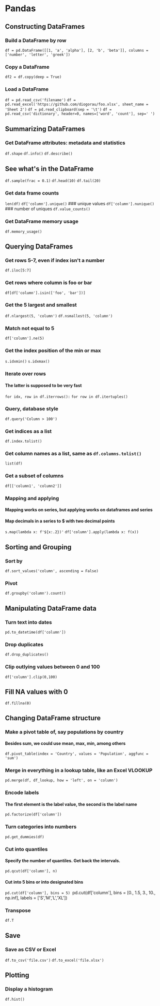 # Pandas

## Constructing DataFrames
### Build a DataFrame by row
`df = pd.DataFrame([[1, 'a', 'alpha'], [2, 'b', 'beta']], columns = ['number', 'letter', 'greek'])`

### Copy a DataFrame
`df2 = df.copy(deep = True)`

### Load a DataFrame
`df = pd.read_csv('filename')`
`df = pd.read_excel('https://github.com/diogorau/foo.xlsx', sheet_name = 'Sheet 2')`
`df = pd.read_clipboard(sep = '\t')`
`df = pd.read_csv('dictionary', header=0, names=['word', 'count'], sep=' ')`

## Summarizing DataFrames

### Get DataFrame attributes: metadata and statistics
`df.shape`
`df.info()`
`df.describe()`

## See what's in the DataFrame
`df.sample(frac = 0.1)`
`df.head(10)`
`df.tail(20)`

### Get data frame counts
`len(df)`
`df['column'].unique()` ### unique values
`df['column'].nunique()` ### number of uniques
`df.value_counts()`

### Get DataFrame memory usage
`df.memory_usage()`


## Querying DataFrames

### Get rows 5-7, even if index isn't a number
`df.iloc[5:7]`

### Get rows where column is foo or bar
`df[df['column'].isin(['foo', 'bar'])]`

### Get the 5 largest and smallest
`df.nlargest(5, 'column')`
`df.nsmallest(5, 'column')`

### Match not equal to 5
`df['column'].ne(5)`

### Get the index position of the min or max
`s.idxmin()`
`s.idxmax()`

### Iterate over rows
#### The latter is supposed to be very fast
`for idx, row in df.iterrows():`
`for row in df.itertuples()`

### Query, database style
`df.query('Column > 100')`

### Get indices as a list
`df.index.tolist()`
### Get column names as a list, same as `df.columns.tolist()`
`list(df)`

### Get a subset of columns
`df[['column1', 'column2']]`

### Mapping and applying
#### Mapping works on series, but applying works on dataframes and series
#### Map decimals in a series to $ with two decimal points
`s.map(lambda x: f'${x:.2})'`
`df['column'].apply(lambda x: f(x))`

## Sorting and Grouping
### Sort by
`df.sort_values('column', ascending = False)`

### Pivot
`df.groupby('column').count()`



## Manipulating DataFrame data

### Turn text into dates
`pd.to_datetime(df['column'])`

### Drop duplicates
`df.drop_duplicates()`

### Clip outlying values between 0 and 100
`df['column'].clip(0,100)`

## Fill NA values with 0
`df.fillna(0)`


## Changing DataFrame structure

### Make a pivot table of, say populations by country
#### Besides sum, we could use mean, max, min, among others
`df.pivot_table(index = 'Country', values = 'Population', aggfunc = 'sum')`

### Merge in everything in a lookup table, like an Excel VLOOKUP
`pd.merge(df, df_lookup, how = 'left', on = 'column')`

### Encode labels
#### The first element is the label value, the second is the label name
`pd.factorize(df['column'])`

### Turn categories into numbers
`pd.get_dummies(df)`

### Cut into quantiles
#### Specify the number of quantiles. Get back the intervals.
`pd.qcut(df['column'], n)`

#### Cut into 5 bins or into designated bins
`pd.cut(df['column'], bins = 5)
`pd.cut(df['column'], bins = [0., 1.5, 3., 10., np.inf], labels = ['S','M','L','XL'])


### Transpose
`df.T`


## Save

### Save as CSV or Excel
`df.to_csv('file.csv')`
`df.to_excel('file.xlsx')`


## Plotting

### Display a histogram
`df.hist()`
